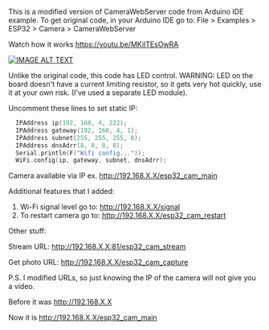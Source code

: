 This is a modified version of CameraWebServer code from Arduino IDE example.
To get original code, in your Arduino IDE go to: File > Examples > ESP32 > Camera > CameraWebServer

Watch how it works https://youtu.be/MKiITEsOwRA

[![IMAGE ALT TEXT](http://img.youtube.com/vi/MKiITEsOwRA/0.jpg)](http://www.youtube.com/watch?v=MKiITEsOwRA "Video Title")

Unlike the original code, this code has LED control.
WARNING: LED on the board doesn't have a current limiting resistor, so it gets very hot quickly, use it at your own risk. (I've used a separate LED module).

Uncomment these lines to set static IP:
```cpp
  IPAddress ip(192, 168, 4, 222);
  IPAddress gateway(192, 168, 4, 1);
  IPAddress subnet(255, 255, 255, 0);
  IPAddress dnsAdrr(8, 8, 8, 8);
  Serial.println(F("Wifi config..."));
  WiFi.config(ip, gateway, subnet, dnsAdrr);
```
  
Camera available via IP ex. http://192.168.X.X/esp32_cam_main

Additional features that I added:
1. Wi-Fi signal level go to: http://192.168.X.X/signal
2. To restart camera go to: http://192.168.X.X/esp32_cam_restart

Other stuff:

Stream URL: http://192.168.X.X:81/esp32_cam_stream

Get photo URL: http://192.168.X.X/esp32_cam_capture

P.S. I modified URLs, so just knowing the IP of the camera will not give you a video.

Before it was http://192.168.X.X

Now it is http://192.168.X.X/esp32_cam_main
